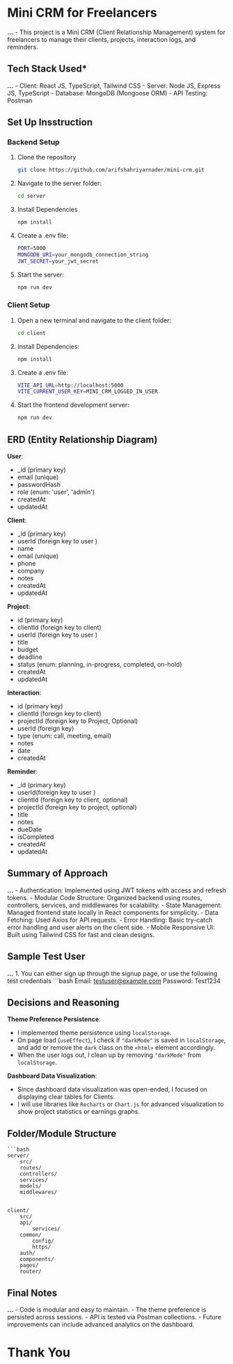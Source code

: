 # Mini CRM for Freelancers
**...**
    - This project is a Mini CRM (Client Relationship Management) system for freelancers to manage their clients, projects, interaction logs, and reminders.

## Tech Stack Used*
**...**
    - Client: React JS, TypeScript, Tailwind CSS
    - Server: Node JS, Express JS, TypeScript
    - Database: MongoDB (Mongoose ORM)
    - API Testing: Postman

## Set Up Insstruction

### Backend Setup

1. Clone the repository
   ```bash
   git clone https://github.com/arifshahriyarnader/mini-crm.git

2. Navigate to the server folder:
    ```bash
    cd server

3. Install Dependencies
   ```bash
   npm install

4. Create a .env file:
    ```bash
    PORT=5000
    MONGODB_URI=your_mongodb_connection_string
    JWT_SECRET=your_jwt_secret

5. Start the server:
   ```bash
   npm run dev

### Client Setup

1. Open a new terminal and navigate to the client folder:
    ```bash
    cd client

2. Install Dependencies:
    ```bash
    npm install

3. Create a .env file:
    ```bash
    VITE_API_URL=http://localhost:5000
    VITE_CURRENT_USER_KEY=MINI_CRM_LOGGED_IN_USER

4. Start the frontend development server:
    ```bash
    npm run dev

## ERD (Entity Relationship Diagram)

**User**:
- _id (primary key)
- email (unique)
- passwordHash
-  role (enum: 'user', 'admin')
- createdAt
- updatedAt

**Client**:
- _id (primary key)
- userId (foreign key to user )
- name
- email (unique)
- phone
- company
- notes
- createdAt
- updatedAt

**Project**:
- id (primary key)
- clientId (foreign key to client)
- userId (foreign key to user )
- title
- budget
- deadline
- status (enum: planning, in-progress, completed, on-hold)
- createdAt
- updatedAt

**Interaction**:
- id (primary key)
- clientId (foreign key to client)
- projectId (foreign key to Project, Optional)
- userId (foreign key)
- type (enum: call, meeting, email)
- notes
- date
- createdAt

**Reminder**:
- _id (primary key)
- userId(foreign key to user )
- clientId (foreign key to client, optional)
- projectId (foreign key to project, optional)
- title
- notes
- dueDate
- isCompleted
- createdAt
- updatedAt

## Summary of Approach
**...**
    - Authentication: Implemented using JWT tokens with access and refresh tokens.
    - Modular Code Structure: Organized backend using routes, controllers, services, and   middlewares for scalability.
    - State Management: Managed frontend state locally in React components for simplicity.
    - Data Fetching: Used Axios for API requests.
    - Error Handling: Basic try-catch error handling and user alerts on the client side.
    - Mobile Responsive UI: Built using Tailwind CSS for fast and clean designs.

## Sample Test User
**...**
    1. You can either sign up through the signup page, or use the following test credentials
    ```bash
    Email: testuser@example.com
    Password: Test1234

## Decisions and Reasoning
**Theme Preference Persistence**:  
- I implemented theme persistence using `localStorage`.
- On page load (`useEffect`), I check if `"darkMode"` is saved in `localStorage`, and add or remove the `dark` class on the `<html>` element accordingly.
- When the user logs out, I clean up by removing `"darkMode"` from `localStorage`.

**Dashboard Data Visualization**:  
- Since dashboard data visualization was open-ended, I focused on displaying clear tables for Clients.
- I will use libraries like `Recharts` or `Chart.js` for advanced visualization to show project statistics or earnings graphs. 

## Folder/Module Structure
    ```bash
    server/
        src/
        routes/
        controllers/
        services/
        models/
        middlewares/
    

    client/
        src/
        api/
            services/
        common/
            config/
            https/
        auth/
        components/
        pages/
        router/

## Final Notes
**...**
    - Code is modular and easy to maintain.
    - The theme preference is persisted across sessions.
    - API is tested via Postman collections.
    - Future improvements can include advanced analytics on the dashboard.

# Thank You